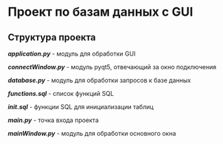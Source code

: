 # Проект по базам данных с GUI

## Структура проекта

***application.py*** - модуль для обработки GUI

***connectWindow.py*** - модуль pyqt5, отвечающий за окно подключения

***database.py*** - модуль для обработки запросов к базе данных

***functions.sql*** - список функций SQL

***init.sql*** - функции SQL для инициализации таблиц

***main.py*** - точка входа проекта

***mainWindow.py*** - модуль для обработки основного окна

